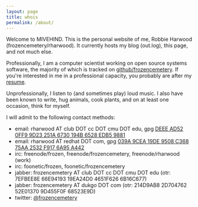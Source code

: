 ```yaml
---
layout: page
title: whois
permalink: /about/
---
```


Welcome to MIVEHIND.  This is the personal website of me, Robbie Harwood
(frozencemetery/rharwood).  It currently hosts my blog (out.log), this page,
and not much else.

Professionally, I am a computer scientist working on open source systems
software, the majority of which is tracked on
[github/frozencemetery](https://github.com/frozencemetery/).  If you're
interested in me in a professional capacity, you probably are after my
[resume](http://www.club.cc.cmu.edu/~rharwood/resume.pdf).

Unprofessionally, I listen to (and sometimes play) loud music.  I also have
been known to write, hug animals, cook plants, and on at least one occasion,
think for myself.

I will admit to the following contact methods:

- email: rharwood AT club DOT cc DOT cmu DOT edu, gpg
  [DEEE AD52 0FF9 9D23 251A  6730 194B 6528 EDB5 9881](https://pgp.mit.edu/pks/lookup?op=vindex&search=0x194B6528EDB59881)
- email: rharwood AT redhat DOT com, gpg
  [039A 9CEA 19DE 9508 C368  75AA 2532 F917 6A95 A442](https://pgp.mit.edu/pks/lookup?op=vindex&search=0x2532F9176A95A442)
- irc: freenode/frozen, freenode/frozencemetery, freenode/rharwood (work)
- irc: foonetic/frozen, foonetic/frozencemetery
- jabber: frozencemetery AT club DOT cc DOT cmu DOT edu (otr: 7EFBEE8E
  66E94193 19EA24D0 4651F626 6B16C677)
- jabber: frozencemetery AT dukgo DOT com (otr: 214D9AB8 2D704762 52E01370
  9D455F0F 68523E9D)
- twitter: [@frozencemetery](https://twitter.com/frozencemetery)
